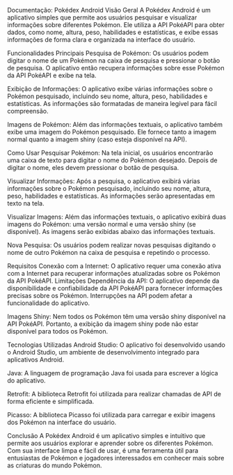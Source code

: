 
Documentação: Pokédex Android
Visão Geral
A Pokédex Android é um aplicativo simples que permite aos usuários pesquisar e visualizar informações sobre diferentes Pokémon. Ele utiliza a API PokéAPI para obter dados, como nome, altura, peso, habilidades e estatísticas, e exibe essas informações de forma clara e organizada na interface do usuário.

Funcionalidades Principais
Pesquisa de Pokémon: Os usuários podem digitar o nome de um Pokémon na caixa de pesquisa e pressionar o botão de pesquisa. O aplicativo então recupera informações sobre esse Pokémon da API PokéAPI e exibe na tela.

Exibição de Informações: O aplicativo exibe várias informações sobre o Pokémon pesquisado, incluindo seu nome, altura, peso, habilidades e estatísticas. As informações são formatadas de maneira legível para fácil compreensão.

Imagens de Pokémon: Além das informações textuais, o aplicativo também exibe uma imagem do Pokémon pesquisado. Ele fornece tanto a imagem normal quanto a imagem shiny (caso esteja disponível na API).

Como Usar
Pesquisar Pokémon: Na tela inicial, os usuários encontrarão uma caixa de texto para digitar o nome do Pokémon desejado. Depois de digitar o nome, eles devem pressionar o botão de pesquisa.

Visualizar Informações: Após a pesquisa, o aplicativo exibirá várias informações sobre o Pokémon pesquisado, incluindo seu nome, altura, peso, habilidades e estatísticas. As informações serão apresentadas em texto na tela.

Visualizar Imagens: Além das informações textuais, o aplicativo exibirá duas imagens do Pokémon: uma versão normal e uma versão shiny (se disponível). As imagens serão exibidas abaixo das informações textuais.

Nova Pesquisa: Os usuários podem realizar novas pesquisas digitando o nome de outro Pokémon na caixa de pesquisa e repetindo o processo.

Requisitos
Conexão com a Internet: O aplicativo requer uma conexão ativa com a Internet para recuperar informações atualizadas sobre os Pokémon da API PokéAPI.
Limitações
Dependência da API: O aplicativo depende da disponibilidade e confiabilidade da API PokéAPI para fornecer informações precisas sobre os Pokémon. Interrupções na API podem afetar a funcionalidade do aplicativo.

Imagens Shiny: Nem todos os Pokémon têm uma versão shiny disponível na API PokéAPI. Portanto, a exibição da imagem shiny pode não estar disponível para todos os Pokémon.

Tecnologias Utilizadas
Android Studio: O aplicativo foi desenvolvido usando o Android Studio, um ambiente de desenvolvimento integrado para aplicativos Android.

Java: A linguagem de programação Java foi usada para escrever a lógica do aplicativo.

Retrofit: A biblioteca Retrofit foi utilizada para realizar chamadas de API de forma eficiente e simplificada.

Picasso: A biblioteca Picasso foi utilizada para carregar e exibir imagens dos Pokémon na interface do usuário.

Conclusão
A Pokédex Android é um aplicativo simples e intuitivo que permite aos usuários explorar e aprender sobre os diferentes Pokémon. Com sua interface limpa e fácil de usar, é uma ferramenta útil para entusiastas de Pokémon e jogadores interessados em conhecer mais sobre as criaturas do mundo Pokémon.

